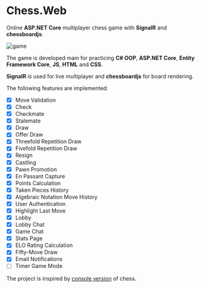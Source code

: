 # Chess.Web
Online **ASP.NET Core** multiplayer chess game with **SignalR** and **chessboardjs**.

![game](Web/Chess.Web/wwwroot/img/ezgif.com-gif-maker.gif)

The game is developed main for practicing **C# OOP**, **ASP.NET Core**, **Entity Framework Core**, **JS**, **HTML** and **CSS**. 

**SignalR** is used for live multiplayer and **chessboardjs** for board rendering.

The following features are implemented:
- [x] Move Validation
- [x] Check
- [x] Checkmate
- [x] Stalemate
- [x] Draw
- [x] Offer Draw
- [x] Threefold Repetition Draw
- [x] Fivefold Repetition Draw
- [x] Resign
- [x] Castling
- [x] Pawn Promotion
- [x] En Passant Capture
- [x] Points Calculation
- [x] Taken Pieces History
- [x] Algebraic Notation Move History
- [x] User Authentication
- [x] Highlight Last Move
- [x] Lobby
- [x] Lobby Chat
- [x] Game Chat
- [x] Stats Page
- [x] ELO Rating Calculation
- [x] Fifty-Move Draw
- [x] Email Notifications
- [ ] Timer Game Mode

The project is inspired by [console version](https://github.com/psp87/Chess.Console) of chess.
